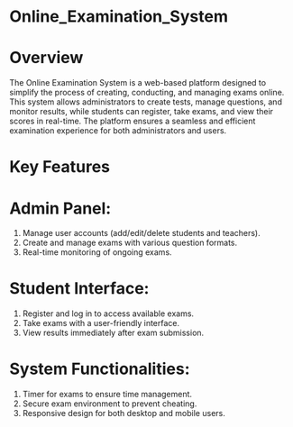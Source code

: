 # Online_Examination_System
# Overview
The Online Examination System is a web-based platform designed to simplify the process of creating, conducting, and managing exams online. This system allows administrators to create tests, manage questions, and monitor results, while students can register, take exams, and view their scores in real-time. The platform ensures a seamless and efficient examination experience for both administrators and users.

# Key Features
# Admin Panel:

1. Manage user accounts (add/edit/delete students and teachers).
2. Create and manage exams with various question formats.
3. Real-time monitoring of ongoing exams.
# Student Interface:

1. Register and log in to access available exams.
2. Take exams with a user-friendly interface.
3. View results immediately after exam submission.
# System Functionalities:

1. Timer for exams to ensure time management.
2. Secure exam environment to prevent cheating.
3. Responsive design for both desktop and mobile users.
